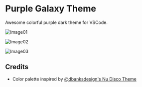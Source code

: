 # Purple Galaxy Theme

Awesome colorful purple dark theme for VSCode.

![Image01](https://vscode-themes.nyc3.cdn.digitaloceanspaces.com/profiles/4nedXeDcVvOnlRwRAjf5cQJxCPx1/1O7BjLCq-default.jpeg)

![Image02](https://vscode-themes.nyc3.cdn.digitaloceanspaces.com/profiles/4nedXeDcVvOnlRwRAjf5cQJxCPx1/1O7BjLCq-commandPalette.jpeg)

![Image03](https://vscode-themes.nyc3.cdn.digitaloceanspaces.com/profiles/4nedXeDcVvOnlRwRAjf5cQJxCPx1/1O7BjLCq-panelTerminal.jpeg)
## Credits

- Color palette inspired by [@dbanksdesign's Nu Disco Theme](https://marketplace.visualstudio.com/items?itemName=dbanksdesign.nu-disco)


